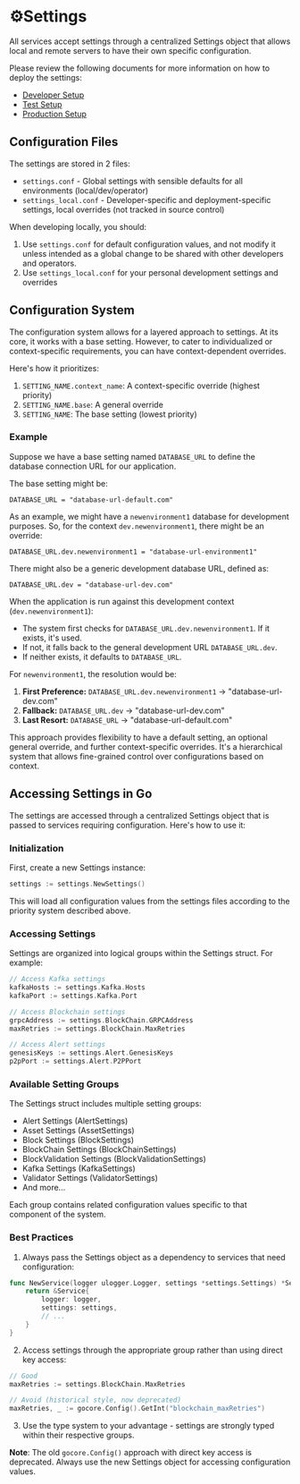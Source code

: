 # ⚙️Settings

All services accept settings through a centralized Settings object that allows local and remote servers to have their own specific configuration.

Please review the following documents for more information on how to deploy the settings:

- [Developer Setup](../tutorials/developers/developerSetup.md)
- [Test Setup](../howto/miners/docker/minersHowToConfigureTheNode.md)
- [Production Setup](../howto/miners/kubernetes/minersHowToConfigureTheNode.md)

## Configuration Files

The settings are stored in 2 files:

* `settings.conf` - Global settings with sensible defaults for all environments (local/dev/operator)
* `settings_local.conf` - Developer-specific and deployment-specific settings, local overrides (not tracked in source control)

When developing locally, you should:

1. Use `settings.conf` for default configuration values, and not modify it unless intended as a global change to be shared with other developers and operators.
2. Use `settings_local.conf` for your personal development settings and overrides

## Configuration System

The configuration system allows for a layered approach to settings. At its core, it works with a base setting. However, to cater to individualized or context-specific requirements, you can have context-dependent overrides.

Here's how it prioritizes:

1. `SETTING_NAME.context_name`: A context-specific override (highest priority)
2. `SETTING_NAME.base`: A general override
3. `SETTING_NAME`: The base setting (lowest priority)

### Example

Suppose we have a base setting named `DATABASE_URL` to define the database connection URL for our application.

The base setting might be:
```
DATABASE_URL = "database-url-default.com"
```

As an example, we might have a `newenvironment1` database for development purposes. So, for the context `dev.newenvironment1`, there might be an override:
```
DATABASE_URL.dev.newenvironment1 = "database-url-environment1"
```

There might also be a generic development database URL, defined as:
```
DATABASE_URL.dev = "database-url-dev.com"
```

When the application is run against this development context (`dev.newenvironment1`):

- The system first checks for `DATABASE_URL.dev.newenvironment1`. If it exists, it's used.
- If not, it falls back to the general development URL `DATABASE_URL.dev`.
- If neither exists, it defaults to `DATABASE_URL`.

For `newenvironment1`, the resolution would be:

1. **First Preference:** `DATABASE_URL.dev.newenvironment1` -> "database-url-dev.com"
2. **Fallback:** `DATABASE_URL.dev` -> "database-url-dev.com"
3. **Last Resort:** `DATABASE_URL` -> "database-url-default.com"

This approach provides flexibility to have a default setting, an optional general override, and further context-specific overrides. It's a hierarchical system that allows fine-grained control over configurations based on context.

## Accessing Settings in Go

The settings are accessed through a centralized Settings object that is passed to services requiring configuration. Here's how to use it:

### Initialization

First, create a new Settings instance:

```go
settings := settings.NewSettings()
```

This will load all configuration values from the settings files according to the priority system described above.

### Accessing Settings

Settings are organized into logical groups within the Settings struct. For example:

```go
// Access Kafka settings
kafkaHosts := settings.Kafka.Hosts
kafkaPort := settings.Kafka.Port

// Access Blockchain settings
grpcAddress := settings.BlockChain.GRPCAddress
maxRetries := settings.BlockChain.MaxRetries

// Access Alert settings
genesisKeys := settings.Alert.GenesisKeys
p2pPort := settings.Alert.P2PPort
```

### Available Setting Groups

The Settings struct includes multiple setting groups:

- Alert Settings (AlertSettings)
- Asset Settings (AssetSettings)
- Block Settings (BlockSettings)
- BlockChain Settings (BlockChainSettings)
- BlockValidation Settings (BlockValidationSettings)
- Kafka Settings (KafkaSettings)
- Validator Settings (ValidatorSettings)
- And more...

Each group contains related configuration values specific to that component of the system.

### Best Practices

1. Always pass the Settings object as a dependency to services that need configuration:
```go
func NewService(logger ulogger.Logger, settings *settings.Settings) *Service {
    return &Service{
        logger: logger,
        settings: settings,
        // ...
    }
}
```

2. Access settings through the appropriate group rather than using direct key access:
```go
// Good
maxRetries := settings.BlockChain.MaxRetries

// Avoid (historical style, now deprecated)
maxRetries, _ := gocore.Config().GetInt("blockchain_maxRetries")
```

3. Use the type system to your advantage - settings are strongly typed within their respective groups.

**Note**: The old `gocore.Config()` approach with direct key access is deprecated. Always use the new Settings object for accessing configuration values.
